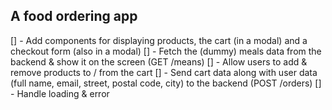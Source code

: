 ## A food ordering app

[] - Add components for displaying products, the cart (in a modal) and a checkout form (also in a modal)
[] - Fetch the (dummy) meals data from the backend & show it on the screen (GET /means)
[] - Allow users to add & remove products to / from the cart
[] - Send cart data along with user data (full name, email, street, postal code, city) to the backend (POST /orders)
[] - Handle loading & error